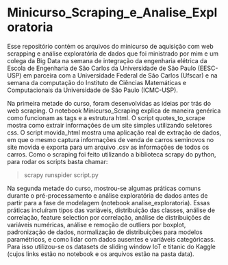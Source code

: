 # Minicurso_Scraping_e_Analise_Exploratoria
Esse repositório contém os arquivos do minicurso de aquisição com web scrapping e análise exploratória de dados que foi ministrado por mim e um colega da Big Data na semana de integração da engenharia elétrica da Escola de Engenharia de São Carlos da Universidade de São Paulo (EESC-USP) em parceira com a Universidade Federal de São Carlos (Ufscar) e na semana da computação do Instituto de Ciências Matemáticas e Computacionais da Universidade de São Paulo (ICMC-USP). 

Na primeira metade do curso, foram desenvolvidas as ideias por trás do web scraping. O notebook Minicurso_Scraping explica de maneira genérica como funcionam as tags e a estrutura html. O script quotes_to_scrape mostra como extrair informações de um site simples utilizando seletores css. O script movida_html mostra uma aplicação real de extração de dados, em que o mesmo captura informações de venda de carros seminovos no site movida e exporta para um arquivo .csv as informações de todos os carros. Como o scraping foi feito utilizando a biblioteca scrapy do python, para rodar os scripts basta chamar:
> scrapy runspider script.py

Na segunda metade do curso, mostrou-se algumas práticas comuns durante o pré-processamento e análise exploratória de dados antes de partir para a fase de modelagem (notebook analise_exploratoria). Essas práticas incluíram tipos das variáveis, distribuição das classes, análise de correlação, feature selection por correlação, análise de distribuições de variáveis numéricas, análise e remoção de outliers por boxplot, padronização de dados, normalização de distribuições para modelos paramétricos, e como lidar com dados ausentes e variáveis categóricass. Para isso utilizou-se os datasets de sliding window IoT e titanic do Kaggle (cujos links estão no notebook e os arquivos estão na pasta data).
